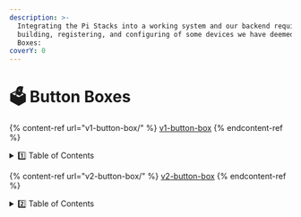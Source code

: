 ```yaml
---
description: >-
  Integrating the Pi Stacks into a working system and our backend requires the
  building, registering, and configuring of some devices we have deemed Button
  Boxes:
coverY: 0
---
```


# 🗳️ Button Boxes

{% content-ref url="v1-button-box/" %}
[v1-button-box](v1-button-box/)
{% endcontent-ref %}

<details>

<summary><span data-gb-custom-inline data-tag="emoji" data-code="0031-20e3">1️⃣</span> Table of Contents</summary>

* _<mark style="color:blue;">Building the V1</mark>_
* _<mark style="color:blue;">Registering and Configuring the V1</mark>_
  * Part 0: Preparation and Flashing a New SD Card
* _<mark style="color:blue;">Testing the V1 Hardware</mark>_
* _<mark style="color:blue;">Testing the V1 Software</mark>_
* _<mark style="color:blue;">Deploying the V1</mark>_

</details>



{% content-ref url="v2-button-box/" %}
[v2-button-box](v2-button-box/)
{% endcontent-ref %}

<details>

<summary><span data-gb-custom-inline data-tag="emoji" data-code="0032-20e3">2️⃣</span> Table of Contents</summary>

* _<mark style="color:blue;">Building the V2</mark>_
  * Part 0: Modifying the Case
  * Part 1: Prep and the Ethernet Adapter
  * Part 2: Installing the Kiloview
    * Part 2A: Prep and Installation
    * Part 2B: Secure the Kiloview
  * Part 3: Power Cable Management
  * Part 4: Installing the V2 Pi Stack
  * Part 5: Door Hardware
  * Part 6: Little Dipper Assembly and Connection
  * Part 7: Applying Stickers and Finishing Up
* _<mark style="color:blue;">Registering and Configuring the V2</mark>_
  * Part 0: Preparation and Flashing a New SD Card
  * Part 1: Discovering the Kiloview
  * Part 2: Registering the Device as a V2 Button Box
    * Part 2A: Discovering the Pi Stack
    * Part 2B: Mounting the M.2 Drive
    * Part 2C: Registering the Pi Stack as a V2
  * Part 3: Finishing Kiloview Configuration
* _<mark style="color:blue;">Testing the V2 Software</mark>_
* _<mark style="color:blue;">Testing the V2 Hardware</mark>_
* _<mark style="color:blue;">Deploying the V2</mark>_

</details>

